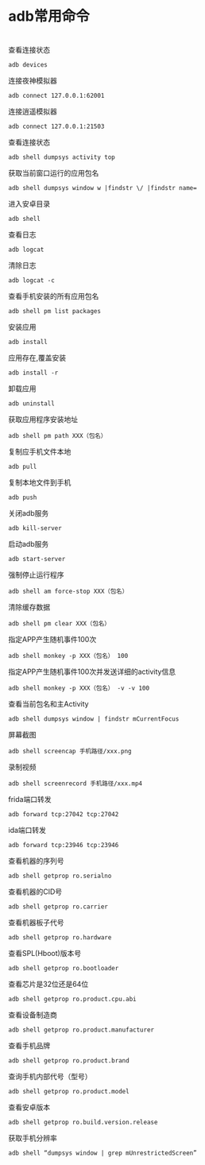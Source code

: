 # adb常用命令
#
查看连接状态
```shell
adb devices 
```
连接夜神模拟器
```shell
adb connect 127.0.0.1:62001 
```
连接逍遥模拟器
```shell
adb connect 127.0.0.1:21503
```
查看连接状态
```shell
adb shell dumpsys activity top 
```
获取当前窗口运行的应用包名
```shell
adb shell dumpsys window w |findstr \/ |findstr name= 
```
进入安卓目录
```shell
adb shell 
```
查看日志
```shell
adb logcat 
```
清除日志
```shell
adb logcat -c 
```
查看手机安装的所有应用包名
```shell
adb shell pm list packages
```
安装应用
```shell
adb install 
```
应用存在,覆盖安装
```shell
adb install -r 
```
卸载应用
```shell
adb uninstall 
```
获取应用程序安装地址
```shell
adb shell pm path XXX（包名） 
```
复制应手机文件本地
```shell
adb pull
```
复制本地文件到手机
```shell
adb push
```
关闭adb服务
```shell
adb kill-server
```
启动adb服务
```shell
adb start-server
```
强制停止运行程序
```shell
adb shell am force-stop XXX（包名） 
```
清除缓存数据
```shell
adb shell pm clear XXX（包名）
```
指定APP产生随机事件100次
```shell
adb shell monkey -p XXX（包名） 100
```
指定APP产生随机事件100次并发送详细的activity信息
```shell
adb shell monkey -p XXX（包名） -v -v 100
```
查看当前包名和主Activity
```shell
adb shell dumpsys window | findstr mCurrentFocus 
```
屏幕截图
```shell
adb shell screencap 手机路径/xxx.png
```
录制视频
```shell
adb shell screenrecord 手机路径/xxx.mp4
```
frida端口转发
```shell
adb forward tcp:27042 tcp:27042
```
ida端口转发
```shell
adb forward tcp:23946 tcp:23946 
```
查看机器的序列号
```shell
adb shell getprop ro.serialno 
```
查看机器的CID号
````shell
adb shell getprop ro.carrier 
````
查看机器板子代号
```shell
adb shell getprop ro.hardware
```
查看SPL(Hboot)版本号
```shell
adb shell getprop ro.bootloader 
```
查看芯片是32位还是64位
```shell
adb shell getprop ro.product.cpu.abi
```
查看设备制造商
```shell
adb shell getprop ro.product.manufacturer
```
查看手机品牌
```shell
adb shell getprop ro.product.brand 
```
查询手机内部代号（型号）
```shell
adb shell getprop ro.product.model 
```
查看安卓版本
```shell
adb shell getprop ro.build.version.release 
```
获取手机分辨率
```shell
adb shell “dumpsys window | grep mUnrestrictedScreen”
```
